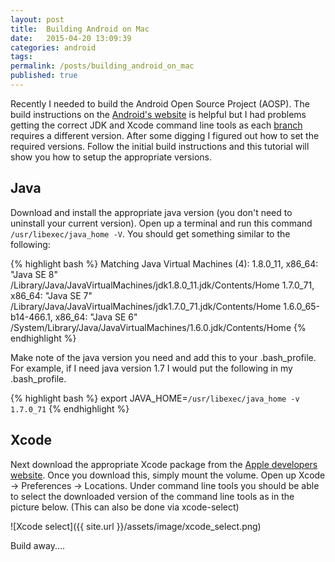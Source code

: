 ```yaml
---
layout: post
title:  Building Android on Mac
date:   2015-04-20 13:09:39
categories: android
tags:
permalink: /posts/building_android_on_mac
published: true
---
```


Recently I needed to build the Android Open Source Project (AOSP). The build instructions on the [Android's website] is helpful but I had problems getting the correct JDK and Xcode command line tools as each [branch] requires a different version. After some digging I figured out how to set the required versions. Follow the initial build instructions and this tutorial will show you how to setup the appropriate versions.

## Java
Download and install the appropriate java version (you don't need to uninstall your current version). Open up a terminal and run this command ```/usr/libexec/java_home -V```. You should get something similar to the following:

{% highlight bash %}
Matching Java Virtual Machines (4):
    1.8.0_11, x86_64: "Java SE 8" /Library/Java/JavaVirtualMachines/jdk1.8.0_11.jdk/Contents/Home
    1.7.0_71, x86_64: "Java SE 7" /Library/Java/JavaVirtualMachines/jdk1.7.0_71.jdk/Contents/Home
    1.6.0_65-b14-466.1, x86_64: "Java SE 6" /System/Library/Java/JavaVirtualMachines/1.6.0.jdk/Contents/Home
{% endhighlight %}

Make note of the java version you need and add this to your .bash_profile. For example, if I need java version 1.7 I would put the following in my .bash_profile.

{% highlight bash %}
export JAVA_HOME=`/usr/libexec/java_home -v 1.7.0_71`
{% endhighlight %}


## Xcode
Next download the appropriate Xcode package from the [Apple developers website]. Once you download this, simply mount the volume. Open up Xcode -> Preferences -> Locations. Under command line tools you should be able to select the downloaded version of the command line tools as in the picture below. (This can also be done via xcode-select)

![Xcode select]({{ site.url }}/assets/image/xcode_select.png)

Build away....



[link]:   http://link
[Android's website]: https://source.android.com/source/initializing.html
[branch]: https://source.android.com/source/initializing.html#master-branch
[Apple developers website]: https://developer.apple.com/downloads/index.action
